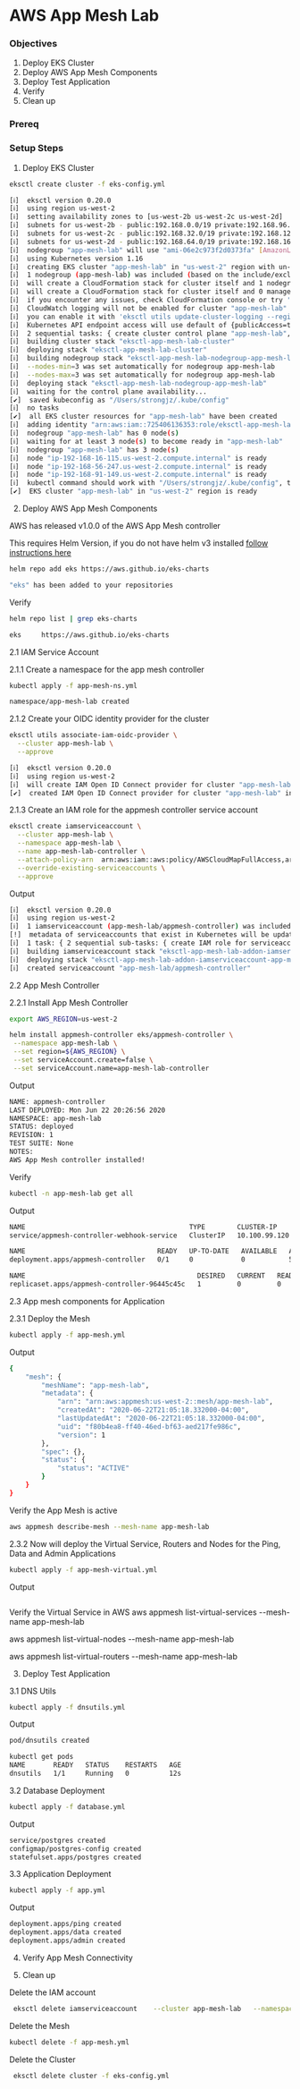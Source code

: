 # AWS App Mesh Lab

### Objectives
1. Deploy EKS Cluster
2. Deploy AWS App Mesh Components
3. Deploy Test Application 
4. Verify
5. Clean up

### Prereq

### Setup Steps

1. Deploy EKS Cluster
```bash
eksctl create cluster -f eks-config.yml
```

```bash
[ℹ]  eksctl version 0.20.0
[ℹ]  using region us-west-2
[ℹ]  setting availability zones to [us-west-2b us-west-2c us-west-2d]
[ℹ]  subnets for us-west-2b - public:192.168.0.0/19 private:192.168.96.0/19
[ℹ]  subnets for us-west-2c - public:192.168.32.0/19 private:192.168.128.0/19
[ℹ]  subnets for us-west-2d - public:192.168.64.0/19 private:192.168.160.0/19
[ℹ]  nodegroup "app-mesh-lab" will use "ami-06e2c973f2d0373fa" [AmazonLinux2/1.16]
[ℹ]  using Kubernetes version 1.16
[ℹ]  creating EKS cluster "app-mesh-lab" in "us-west-2" region with un-managed nodes
[ℹ]  1 nodegroup (app-mesh-lab) was included (based on the include/exclude rules)
[ℹ]  will create a CloudFormation stack for cluster itself and 1 nodegroup stack(s)
[ℹ]  will create a CloudFormation stack for cluster itself and 0 managed nodegroup stack(s)
[ℹ]  if you encounter any issues, check CloudFormation console or try 'eksctl utils describe-stacks --region=us-west-2 --cluster=app-mesh-lab'
[ℹ]  CloudWatch logging will not be enabled for cluster "app-mesh-lab" in "us-west-2"
[ℹ]  you can enable it with 'eksctl utils update-cluster-logging --region=us-west-2 --cluster=app-mesh-lab'
[ℹ]  Kubernetes API endpoint access will use default of {publicAccess=true, privateAccess=false} for cluster "app-mesh-lab" in "us-west-2"
[ℹ]  2 sequential tasks: { create cluster control plane "app-mesh-lab", 2 parallel sub-tasks: { no tasks, create nodegroup "app-mesh-lab" } }
[ℹ]  building cluster stack "eksctl-app-mesh-lab-cluster"
[ℹ]  deploying stack "eksctl-app-mesh-lab-cluster"
[ℹ]  building nodegroup stack "eksctl-app-mesh-lab-nodegroup-app-mesh-lab"
[ℹ]  --nodes-min=3 was set automatically for nodegroup app-mesh-lab
[ℹ]  --nodes-max=3 was set automatically for nodegroup app-mesh-lab
[ℹ]  deploying stack "eksctl-app-mesh-lab-nodegroup-app-mesh-lab"
[ℹ]  waiting for the control plane availability...
[✔]  saved kubeconfig as "/Users/strongjz/.kube/config"
[ℹ]  no tasks
[✔]  all EKS cluster resources for "app-mesh-lab" have been created
[ℹ]  adding identity "arn:aws:iam::725406136353:role/eksctl-app-mesh-lab-nodegroup-app-NodeInstanceRole-JRDBNFW2PQQM" to auth ConfigMap
[ℹ]  nodegroup "app-mesh-lab" has 0 node(s)
[ℹ]  waiting for at least 3 node(s) to become ready in "app-mesh-lab"
[ℹ]  nodegroup "app-mesh-lab" has 3 node(s)
[ℹ]  node "ip-192-168-16-115.us-west-2.compute.internal" is ready
[ℹ]  node "ip-192-168-56-247.us-west-2.compute.internal" is ready
[ℹ]  node "ip-192-168-91-149.us-west-2.compute.internal" is ready
[ℹ]  kubectl command should work with "/Users/strongjz/.kube/config", try 'kubectl get nodes'
[✔]  EKS cluster "app-mesh-lab" in "us-west-2" region is ready
```


2. Deploy AWS App Mesh Components

AWS has released v1.0.0 of the AWS App Mesh controller 

This requires Helm Version, if you do not have helm v3 installed [follow instructions here](CH01/CH01_L05/helm_install.md)

```bash
helm repo add eks https://aws.github.io/eks-charts
```
```bash
"eks" has been added to your repositories
```
Verify 
```bash 
helm repo list | grep eks-charts
```
```bash
eks   	https://aws.github.io/eks-charts
```


2.1 IAM Service Account

2.1.1 Create a namespace for the app mesh controller

```bash
kubectl apply -f app-mesh-ns.yml
```
```bash
namespace/app-mesh-lab created
```

2.1.2 Create your OIDC identity provider for the cluster
```bash
eksctl utils associate-iam-oidc-provider \
  --cluster app-mesh-lab \
  --approve
```
```bash
[ℹ]  eksctl version 0.20.0
[ℹ]  using region us-west-2
[ℹ]  will create IAM Open ID Connect provider for cluster "app-mesh-lab" in "us-west-2"
[✔]  created IAM Open ID Connect provider for cluster "app-mesh-lab" in "us-west-2"
```

2.1.3 Create an IAM role for the appmesh controller service account
```bash 
eksctl create iamserviceaccount \
  --cluster app-mesh-lab \
  --namespace app-mesh-lab \
  --name app-mesh-lab-controller \
  --attach-policy-arn  arn:aws:iam::aws:policy/AWSCloudMapFullAccess,arn:aws:iam::aws:policy/AWSAppMeshFullAccess \
  --override-existing-serviceaccounts \
  --approve
```
Output
```bash
[ℹ]  eksctl version 0.20.0
[ℹ]  using region us-west-2
[ℹ]  1 iamserviceaccount (app-mesh-lab/appmesh-controller) was included (based on the include/exclude rules)
[!]  metadata of serviceaccounts that exist in Kubernetes will be updated, as --override-existing-serviceaccounts was set
[ℹ]  1 task: { 2 sequential sub-tasks: { create IAM role for serviceaccount "app-mesh-lab/appmesh-controller", create serviceaccount "app-mesh-lab/appmesh-controller" } }
[ℹ]  building iamserviceaccount stack "eksctl-app-mesh-lab-addon-iamserviceaccount-app-mesh-lab-appmesh-controller"
[ℹ]  deploying stack "eksctl-app-mesh-lab-addon-iamserviceaccount-app-mesh-lab-appmesh-controller"
[ℹ]  created serviceaccount "app-mesh-lab/appmesh-controller"
```

2.2 App Mesh Controller 

2.2.1 Install App Mesh Controller 

 ```bash
export AWS_REGION=us-west-2

helm install appmesh-controller eks/appmesh-controller \
  --namespace app-mesh-lab \
  --set region=${AWS_REGION} \
  --set serviceAccount.create=false \
  --set serviceAccount.name=app-mesh-lab-controller
```
Output
```bash
NAME: appmesh-controller
LAST DEPLOYED: Mon Jun 22 20:26:56 2020
NAMESPACE: app-mesh-lab
STATUS: deployed
REVISION: 1
TEST SUITE: None
NOTES:
AWS App Mesh controller installed!
```
Verify
```bash
kubectl -n app-mesh-lab get all
```
Output
```bash
NAME                                         TYPE        CLUSTER-IP      EXTERNAL-IP   PORT(S)   AGE
service/appmesh-controller-webhook-service   ClusterIP   10.100.99.120   <none>        443/TCP   55s

NAME                                 READY   UP-TO-DATE   AVAILABLE   AGE
deployment.apps/appmesh-controller   0/1     0            0           55s

NAME                                           DESIRED   CURRENT   READY   AGE
replicaset.apps/appmesh-controller-96445c45c   1         0         0       55s

```

2.3 App mesh components for Application 

2.3.1 Deploy the Mesh

```bash
kubectl apply -f app-mesh.yml
```
Output
```bash
{
    "mesh": {
        "meshName": "app-mesh-lab",
        "metadata": {
            "arn": "arn:aws:appmesh:us-west-2::mesh/app-mesh-lab",
            "createdAt": "2020-06-22T21:05:18.332000-04:00",
            "lastUpdatedAt": "2020-06-22T21:05:18.332000-04:00",
            "uid": "f80b4ea8-ff40-46ed-bf63-aed217fe986c",
            "version": 1
        },
        "spec": {},
        "status": {
            "status": "ACTIVE"
        }
    }
}

```

Verify the App Mesh is active
```bash
aws appmesh describe-mesh --mesh-name app-mesh-lab
```

2.3.2 Now will deploy the Virtual Service, Routers and Nodes for the Ping, Data and Admin Applications
```bash
kubectl apply -f app-mesh-virtual.yml
```
Output
```bash
```

Verify the Virtual Service in AWS
aws appmesh list-virtual-services --mesh-name app-mesh-lab

aws appmesh list-virtual-nodes --mesh-name app-mesh-lab

aws appmesh list-virtual-routers --mesh-name app-mesh-lab


3. Deploy Test Application 

3.1 DNS Utils
```bash
kubectl apply -f dnsutils.yml
```
Output
```bash
pod/dnsutils created

kubectl get pods
NAME       READY   STATUS    RESTARTS   AGE
dnsutils   1/1     Running   0          12s
```

3.2 Database Deployment
```bash
kubectl apply -f database.yml
```
Output
```bash
service/postgres created
configmap/postgres-config created
statefulset.apps/postgres created
```

3.3 Application Deployment
```bash
kubectl apply -f app.yml
```
Output
```bash
deployment.apps/ping created
deployment.apps/data created
deployment.apps/admin created
```

4. Verify App Mesh Connectivity 




5. Clean up 

Delete the IAM account
```bash
 eksctl delete iamserviceaccount    --cluster app-mesh-lab   --namespace app-mesh-lab   --name app-mesh-lab-controller
 ```

Delete the Mesh 
```bash
kubectl delete -f app-mesh.yml
```

Delete the Cluster
```bash
 eksctl delete cluster -f eks-config.yml
```
 



